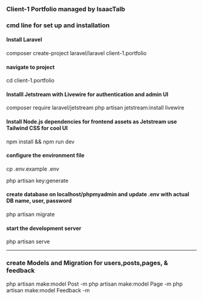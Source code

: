 ### Client-1 Portfolio managed by IsaacTalb

### cmd line for set up and installation

#### Install Laravel
composer create-project laravel/laravel client-1.portfolio

#### navigate to project
cd client-1.portfolio

#### Installl Jetstream with Livewire for authentication and admin UI
composer require laravel/jetstream php artisan jetstream:install livewire

#### Install Node.js dependencies for frontend assets as Jetstream use Tailwind CSS for cool UI
npm install && npm run dev

#### configure the environment file
cp .env.example .env

php artisan key:generate

#### create database on localhost/phpmyadmin and update .env with actual DB name, user, password
php artisan migrate

#### start the development server
php artisan serve

*****************************************

### create Models and Migration for users,posts,pages, & feedback

php artisan make:model Post -m
php artisan make:model Page -m
php artisan make:model Feedback -m